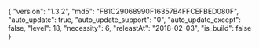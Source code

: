 {
  "version": "1.3.2",
  "md5": "F81C29068990F16357B4FFCEFBED080F",
  "auto_update": true,
  "auto_update_support": "0",
  "auto_update_except": false,
  "level": 18,
  "necessity": 6,
  "releastAt": "2018-02-03",
  "is_build": false
}
